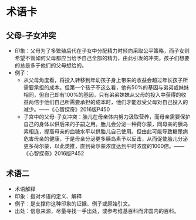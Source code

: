 # 术语卡

## 父母-子女冲突
* 印象：父母为了多繁殖后代在子女中分配精力时倾向采取公平策略，而子女则希望不管如何父母都应当给予自己全部的精力，由此引发的冲突。孩子们想要的总是多于他们的父母想给的。
* 例子：
	* 从父母角度看，将投入转移到年幼孩子身上带来的收益会超过年长孩子所需要承担的成本。但第一个孩子不这么看，他有50%的基因与弟弟或妹妹相同，但自己却有100%的基因，只有弟弟妹妹从父母的投入中获得的收益两倍于他们自己所需要承担的成本时，他们才能忍受父母对自己投入的减少。——《心智探奇》2016版P450
	* 子宫中的父母-子女冲突：胎儿在母亲体内努力汲取营养，而母亲需要保护自己的身体以供后来的子嗣之用。胎儿会分泌一种荷尔蒙，同母亲的胰岛素相连，提高母亲的血糖水平以供胎儿自己使用。但由此可能导致糖尿病危害母亲的健康，于是母亲分泌更多胰岛素予以反击，从而促使胎儿分泌更多荷尔蒙，以此类推，直到荷尔蒙浓度达到平时浓度的1000倍。——《心智探奇》2016版P452

## 术语二
* 术语解释
* 印象：指对术语的定义、解释
* 例子：是支撑你这种印象的证据、例子或原始引文。
* 出处：信息来源，尽量寻找一手出处，或参考维基百科而非国内的百科。